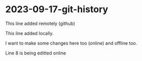 # 2023-09-17-git-history
This line added remotely (github)

This line added locally.

I want to make some changes here too (online) and offline too.

Line 8 is being editted online
